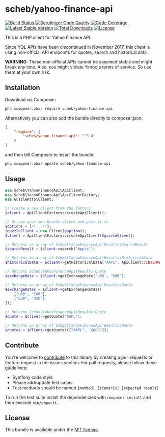 scheb/yahoo-finance-api
=======================

[![Build Status](https://travis-ci.org/scheb/yahoo-finance-api.svg?branch=master)](https://travis-ci.org/scheb/yahoo-finance-api)
[![Scrutinizer Code Quality](https://scrutinizer-ci.com/g/scheb/yahoo-finance-api/badges/quality-score.png?b=master)](https://scrutinizer-ci.com/g/scheb/yahoo-finance-api/?branch=master)
[![Code Coverage](https://scrutinizer-ci.com/g/scheb/yahoo-finance-api/badges/coverage.png?b=master)](https://scrutinizer-ci.com/g/scheb/yahoo-finance-api/?branch=master)
[![Latest Stable Version](https://poser.pugx.org/scheb/yahoo-finance-api/v/stable.svg)](https://packagist.org/packages/scheb/yahoo-finance-api)
[![Total Downloads](https://poser.pugx.org/scheb/yahoo-finance-api/downloads)](https://packagist.org/packages/scheb/yahoo-finance-api)
[![License](https://poser.pugx.org/scheb/yahoo-finance-api/license.svg)](https://packagist.org/packages/scheb/yahoo-finance-api)

This is a PHP client for Yahoo Finance API.

Since YQL APIs have been discontinued in November 2017, this client is using non-official API endpoints for quotes, search and historical data.

**WARNING:** These non-official APIs cannot be assumed stable and might break any time. Also, you might violate Yahoo's terms of service. So use them at your own risk.

## Installation

Download via Composer:

```bash
php composer.phar require scheb/yahoo-finance-api
```

Alternatively you can also add the bundle directly to composer.json:

```json
{
    "require": {
        "scheb/yahoo-finance-api": "^3.0"
    }
}
```

and then tell Composer to install the bundle:

```bash
php composer.phar update scheb/yahoo-finance-api
```

## Usage

```php
use Scheb\YahooFinanceApi\ApiClient;
use Scheb\YahooFinanceApi\ApiClientFactory;
use GuzzleHttp\Client;

// Create a new client from the factory
$client = ApiClientFactory::createApiClient();

// Or use your own Guzzle client and pass it in
$options = [/*...*/];
$guzzleClient = new Client($options);
$client = ApiClientFactory::createApiClient($guzzleClient);

// Returns an array of Scheb\YahooFinanceApi\Results\SearchResult
$searchResult = $client->search("Apple");

// Returns an array of Scheb\YahooFinanceApi\Results\HistoricalData
$historicalData = $client->getHistoricalData("AAPL", ApiClient::INTERVAL_1_DAY, new \DateTime("-14 days"), new \DateTime("today"));

// Returns Scheb\YahooFinanceApi\Results\Quote
$exchangeRate = $client->getExchangeRate("USD", "EUR");

// Returns an array of Scheb\YahooFinanceApi\Results\Quote
$exchangeRates = $client->getExchangeRates([
    ["USD", "EUR"],
    ["EUR", "USD"],
]);

// Returns Scheb\YahooFinanceApi\Results\Quote
$quote = $client->getQuote("AAPL");

// Returns an array of Scheb\YahooFinanceApi\Results\Quote
$quotes = $client->getQuotes(["AAPL", "GOOG"]);
```

Contribute
----------
You're welcome to [contribute](https://github.com/scheb/yahoo-finance-api/graphs/contributors) to this library by
creating a pull requests or feature request in the issues section. For pull requests, please follow these guidelines:

- Symfony code style
- Please add/update test cases
- Test methods should be named `[method]_[scenario]_[expected result]`

To run the test suite install the dependencies with `composer install` and then execute `bin/phpunit`.

License
-------
This bundle is available under the [MIT license](LICENSE).
